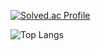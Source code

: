 <!-- ![K-Junyyy's GitHub stats](https://github-readme-stats.vercel.app/api?username=ws1811&show_icons=true&theme=dark) -->
[![Solved.ac Profile](http://mazassumnida.wtf/api/generate_badge?boj=rnsjtm0811)](https://solved.ac/rnsjtm0811)

![Top Langs](https://github-readme-stats.vercel.app/api/top-langs/?username=ws1811&heme=synthwave)
